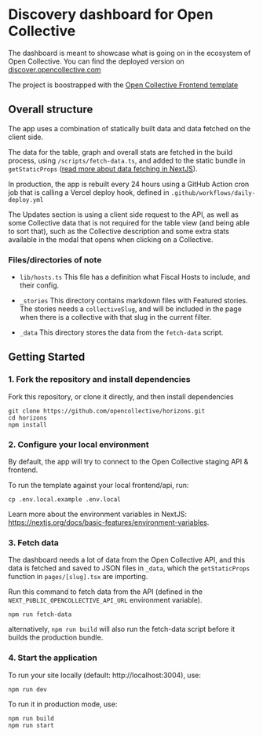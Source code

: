 # Discovery dashboard for Open Collective

The dashboard is meant to showcase what is going on in the ecosystem of Open Collective. You can find the deployed version on [discover.opencollective.com](https://discover.opencollective.com)

The project is boostrapped with the [Open Collective Frontend template](https://github.com/opencollective/opencollective-frontend-template)

## Overall structure

The app uses a combination of statically built data and data fetched on the client side.

The data for the table, graph and overall stats are fetched in the build process, using `/scripts/fetch-data.ts`, and added to the static bundle in `getStaticProps` ([read more about data fetching in NextJS](https://nextjs.org/docs/basic-features/data-fetching/get-static-props)).

In production, the app is rebuilt every 24 hours using a GitHub Action cron job that is calling a Vercel deploy hook, defined in `.github/workflows/daily-deploy.yml`

The Updates section is using a client side request to the API, as well as some Collective data that is not required for the table view (and being able to sort that), such as the Collective description and some extra stats available in the modal that opens when clicking on a Collective.

### Files/directories of note

- `lib/hosts.ts`
  This file has a definition what Fiscal Hosts to include, and their config.

- `_stories`
  This directory contains markdown files with Featured stories. The stories needs a `collectiveSlug`, and will be included in the page when there is a collective with that slug in the current filter.

- `_data`
  This directory stores the data from the `fetch-data` script.

## Getting Started

### 1. Fork the repository and install dependencies

Fork this repository, or clone it directly, and then install dependencies

```
git clone https://github.com/opencollective/horizons.git
cd horizons
npm install
```

### 2. Configure your local environment

By default, the app will try to connect to the Open Collective staging API & frontend.

To run the template against your local frontend/api, run:

`cp .env.local.example .env.local`

Learn more about the environment variables in NextJS: https://nextjs.org/docs/basic-features/environment-variables.

### 3. Fetch data

The dashboard needs a lot of data from the Open Collective API, and this data is fetched and saved to JSON files in `_data`, which the `getStaticProps` function in `pages/[slug].tsx` are importing.

Run this command to fetch data from the API (defined in the `NEXT_PUBLIC_OPENCOLLECTIVE_API_URL` environment variable).

```
npm run fetch-data
```

alternatively, `npm run build` will also run the fetch-data script before it builds the production bundle.

### 4. Start the application

To run your site locally (default: http://localhost:3004), use:

```
npm run dev
```

To run it in production mode, use:

```
npm run build
npm run start
```

